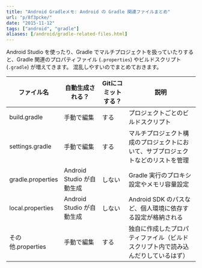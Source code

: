 ```yaml
---
title: "Android Gradleメモ: Android の Gradle 関連ファイルまとめ"
url: "p/8f3pcke/"
date: "2015-11-12"
tags: ["android", "gradle"]
aliases: [/android/gradle-related-files.html]
---
```


Android Studio を使ったり、Gradle でマルチプロジェクトを扱っていたりすると、Gradle 関連のプロパティファイル (`.properties`) やビルドスクリプト (`.gradle`) が増えてきます。
混乱しやすいのでまとめておきます。

| ファイル名 | 自動生成される？ | Gitにコミットする？ | 説明 |
| ---- | ---- | ---- | ---- |
| build.gradle | 手動で編集 | する | プロジェクトごとのビルドスクリプト |
| settings.gradle | 手動で編集 | する | マルチプロジェクト構成のプロジェクトにおいて、サブプロジェクトなどのリストを管理 |
| gradle.properties | Android Studio が自動生成 | しない | Gradle 実行のプロキシ設定やメモリ容量設定 |
| local.properties | Android Studio が自動生成 | しない | Android SDK のパスなど、個人環境に依存する設定が格納される |
| その他.properties | 手動で編集 | する | 独自に作成したプロパティファイル（ビルドスクリプト内で読み込んだりしているはず） |

